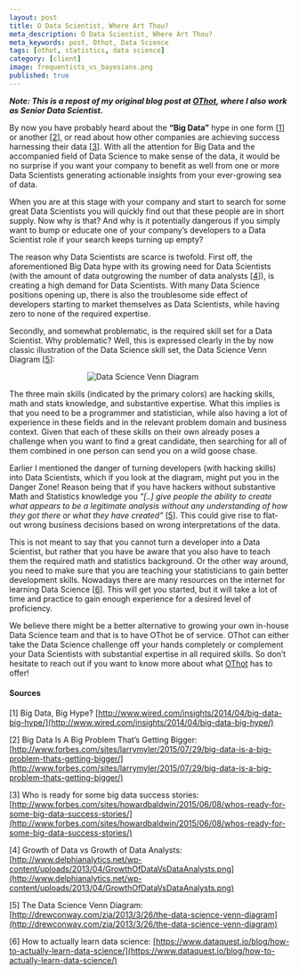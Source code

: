 ```yaml
---
layout: post
title: O Data Scientist, Where Art Thou?
meta_description: O Data Scientist, Where Art Thou?
meta_keywords: post, Othot, Data Science
tags: [othot, statistics, data science]
category: [client]
image: frequentists_vs_bayesians.png
published: true
---
```



***Note: This is a repost of my original blog post at
   [OThot](http://www.othot.com/o-data-scientist-where-art-thou/), where I also work as Senior Data Scientist.***

By now you have probably heard about the **“Big Data”** hype in one form \[[1](http://www.wired.com/insights/2014/04/big-data-big-hype/)\] or another \[[2](http://www.forbes.com/sites/larrymyler/2015/07/29/big-data-is-a-big-problem-thats-getting-bigger/)\], or read about how other companies are achieving success harnessing their data \[[3](http://www.forbes.com/sites/howardbaldwin/2015/06/08/whos-ready-for-some-big-data-success-stories/)\]. With all the attention for Big Data and the accompanied field of Data Science to make sense of the data, it would be no surprise if you want your company to benefit as well from one or more Data Scientists generating actionable insights from your ever-growing sea of data.

When you are at this stage with your company and start to search for some great Data Scientists you will quickly find out that these people are in short supply. Now why is that? And why is it potentially dangerous if you simply want to bump or educate one of your company’s developers to a Data Scientist role if your search keeps turning up empty?

The reason why Data Scientists are scarce is twofold. First off, the aforementioned Big Data hype with its growing need for Data Scientists (with the amount of data outgrowing the number of data analysts \[[4](http://www.delphianalytics.net/wp-content/uploads/2013/04/GrowthOfDataVsDataAnalysts.png)\]), is creating a high demand for Data Scientists. With many Data Science positions opening up, there is also the troublesome side effect of developers starting to market themselves as Data Scientists, while having zero to none of the required expertise.

Secondly, and somewhat problematic, is the required skill set for a Data Scientist. Why problematic? Well, this is expressed clearly in the by now classic illustration of the Data Science skill set, the Data Science Venn Diagram \[[5](http://drewconway.com/zia/2013/3/26/the-data-science-venn-diagram)\]:

<img src="https://s3-eu-west-1.amazonaws.com/eu-west-1.beatletech.com/images/Data_Science_VD.png" alt="Data Science Venn Diagram"
style="margin-left:140px">

The three main skills (indicated by the primary colors) are hacking skills, math and stats knowledge, and substantive expertise. What this implies is that you need to be a programmer and statistician, while also having a lot of experience in these fields and in the relevant problem domain and business context. Given that each of these skills on their own already poses a challenge when you want to find a great candidate, then searching for all of them combined in one person can send you on a wild goose chase.

Earlier I mentioned the danger of turning developers (with hacking
skills) into Data Scientists, which if you look at the diagram, might
put you in the Danger Zone! Reason being that if you have hackers
without substantive Math and Statistics knowledge you *"[..] give people
the ability to create what appears to be a legitimate analysis without
any understanding of how they got there or what they have created"* \[[5](http://drewconway.com/zia/2013/3/26/the-data-science-venn-diagram)\]. This could give rise to flat-out wrong business decisions based on wrong interpretations of the data.

This is not meant to say that you cannot turn a developer into a Data Scientist, but rather that you have be aware that you also have to teach them the required math and statistics background. Or the other way around, you need to make sure that you are teaching your statisticians to gain better development skills. Nowadays there are many resources on the internet for learning Data Science \[[6](https://www.dataquest.io/blog/how-to-actually-learn-data-science/)\].  This will get you started, but it will take a lot of time and practice to gain enough experience for a desired level of proficiency.

We believe there might be a better alternative to growing your own in-house Data Science team and that is to have OThot be of service. OThot can either take the Data Science challenge off your hands completely or complement your Data Scientists with substantial expertise in all required skills. So don’t hesitate to reach out if you want to know more about what [OThot](http://www.othot.com) has to offer!

#### Sources

[1] Big Data, Big Hype? [http://www.wired.com/insights/2014/04/big-data-big-hype/](http://www.wired.com/insights/2014/04/big-data-big-hype/)

[2] Big Data Is A Big Problem That’s Getting Bigger: [http://www.forbes.com/sites/larrymyler/2015/07/29/big-data-is-a-big-problem-thats-getting-bigger/](http://www.forbes.com/sites/larrymyler/2015/07/29/big-data-is-a-big-problem-thats-getting-bigger/)

[3] Who is ready for some big data success stories: [http://www.forbes.com/sites/howardbaldwin/2015/06/08/whos-ready-for-some-big-data-success-stories/](http://www.forbes.com/sites/howardbaldwin/2015/06/08/whos-ready-for-some-big-data-success-stories/)

[4] Growth of Data vs Growth of Data Analysts: [http://www.delphianalytics.net/wp-content/uploads/2013/04/GrowthOfDataVsDataAnalysts.png](http://www.delphianalytics.net/wp-content/uploads/2013/04/GrowthOfDataVsDataAnalysts.png)

[5] The Data Science Venn Diagram: [http://drewconway.com/zia/2013/3/26/the-data-science-venn-diagram](http://drewconway.com/zia/2013/3/26/the-data-science-venn-diagram)

[6] How to actually learn data science: [https://www.dataquest.io/blog/how-to-actually-learn-data-science/](https://www.dataquest.io/blog/how-to-actually-learn-data-science/)
